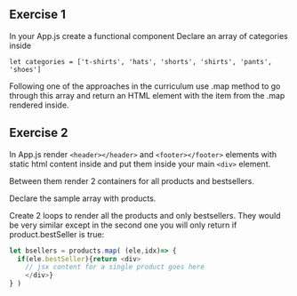## Exercise 1

In your App.js create a functional component
Declare an array of categories inside

`let categories = ['t-shirts', 'hats', 'shorts', 'shirts', 'pants', 'shoes']`

Following one of the approaches in the curriculum use .map method to go through this array and return an HTML element with the item from the .map rendered inside. 


## Exercise 2 

In App.js render `<header></header>` and `<footer></footer>` elements with static html content inside and put them inside your main `<div>` element. 

Between them render 2 containers for all products and bestsellers. 

Declare the sample array with products. 

Create 2 loops to render all the products and only bestsellers. They would be very similar except in the second one you will only return if product.bestSeller is true:

```javascript
let bsellers = products.map( (ele,idx)=> {
  if(ele.bestSeller){return <div>
    // jsx content for a single product goes here
    </div>}
} )
```





